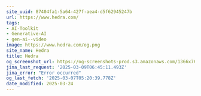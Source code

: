 ```yaml
---
site_uuid: 87404fa1-5a64-427f-aea4-d5f62945247b
url: https://www.hedra.com/
tags:
- AI-Toolkit
- Generative-AI
- gen-ai--video
image: https://www.hedra.com/og.png
site_name: Hedra
title: Hedra
og_screenshot_url: https://og-screenshots-prod.s3.amazonaws.com/1366x768/80/false/cc68f0315fe478d547c92d75241b86c2b678885e0d2cfe8ac6c639207b21db29.jpeg
jina_last_request: '2025-03-09T06:45:11.493Z'
jina_error: "Error occurred"
og_last_fetch: '2025-03-07T05:20:39.778Z'
date_modified: 2025-03-24
---
```




